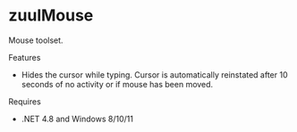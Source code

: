 # zuulMouse

Mouse toolset.

Features
* Hides the cursor while typing. Cursor is automatically reinstated after 10 seconds of no activity or if mouse has been moved.

Requires
* .NET 4.8 and Windows 8/10/11
